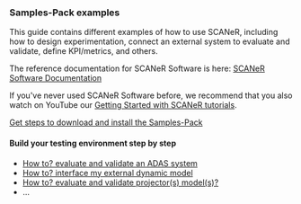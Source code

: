 ### Samples-Pack examples

This guide contains different examples of how to use SCANeR, including how to design experimentation, connect an external system to evaluate and validate, define KPI/metrics, and others.

The reference documentation for SCANeR Software is here: [SCANeR Software Documentation](https://www.avsimulation.com/)

If you've never used SCANeR Software before, we recommend that you also watch on YouTube our [Getting Started with SCANeR tutorials](https://www.youtube.com/watch?v=joE1Fi09eEY&list=PLkaKWDRLGrSacxV-4e-EmGLGHbr-w09_5).

[Get steps to download and install the Samples-Pack]()

#### Build your testing environment step by step
- [How to? evaluate and validate an ADAS system]()
- [How to? interface my external dynamic model]()
- [How to? evaluate and validate projector(s) model(s)?]()
- ...
